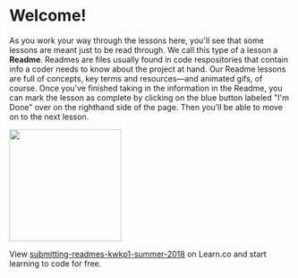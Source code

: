 # Welcome!

As you work your way through the lessons here, you'll see that some lessons are meant just to be read through. We call this type of a lesson a **Readme**. Readmes are files usually found in code respositories that contain info a coder needs to know about the project at hand. Our Readme lessons are full of concepts, key terms and resources—and animated gifs, of course. Once you've finished taking in the information in the Readme, you can mark the lesson as complete by clicking on the blue button labeled "I'm Done" over on the righthand side of the page. Then you'll be able to move on to the next lesson.

<img src="https://curriculum-content.s3.amazonaws.com/KWK/submitting-readmes-finish.png" height="200" />

<p class='util--hide'>View <a href='https://learn.co/lessons/submitting-readmes-kwkp1-summer-2018'>submitting-readmes-kwkp1-summer-2018</a> on Learn.co and start learning to code for free.</p>
